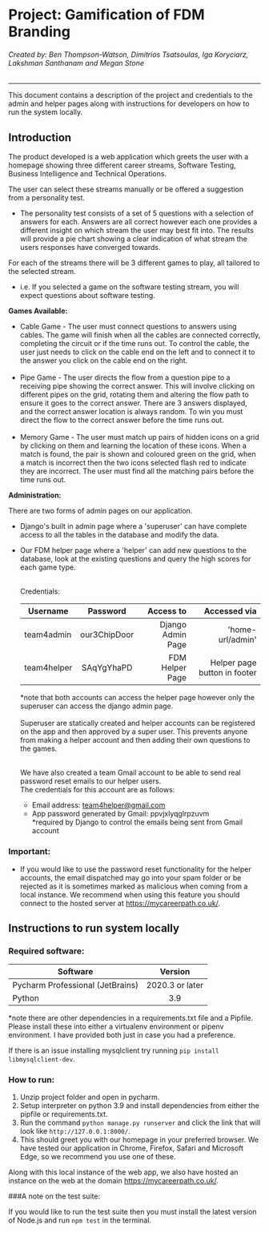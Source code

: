 # Project: Gamification of FDM Branding
###### Created by: Ben Thompson-Watson, Dimitrios Tsatsoulas, Iga Koryciarz, Lakshman Santhanam and Megan Stone

---
This document contains a description of the project and credentials to the admin and helper pages along with 
instructions for developers on how to run the system locally.

## Introduction

The product developed is a web application which greets the user with a homepage showing three 
different career streams, Software Testing, Business Intelligence and Technical Operations. 

The user can select these streams manually or be offered a suggestion from a personality test. 
* The personality test consists of a set of 5 questions with a selection of answers for each. Answers 
are all correct however each one provides a different insight on which stream the user may best fit into.
  The results will provide a pie chart showing a clear indication of what stream the users responses have converged
  towards.

For each of the streams there will be 3 different games to play, all tailored to the selected stream.
* i.e. If you selected a game on the software testing stream, you will expect questions about software testing.

**Games Available:**

* Cable Game - The user must connect questions to answers using cables. The game will finish when
  all the cables are connected correctly, completing the circuit or if the time runs out. To control the cable, the 
  user just needs to click on the cable end on the left and to connect it to the answer you click on the cable end on 
  the right.
  <br><br>
* Pipe Game - The user directs the flow from a question pipe to a receiving pipe showing the correct answer. This
  will involve clicking on different pipes on the grid, rotating them and altering the flow path to ensure it goes to 
  the correct answer. There are 3 answers displayed, and the correct answer location is always random. To win you
  must direct the flow to the correct answer before the time runs out. 
  <br><br>
* Memory Game - The user must match up pairs of hidden icons on a grid by clicking on them and learning the location
of these icons. When a match is found, the pair is shown and coloured green on the grid, when a match is incorrect then
  the two icons selected flash red to indicate they are incorrect. The user must find all the matching pairs before the
  time runs out.
  
**Administration:**

There are two forms of admin pages on our application.
* Django's built in admin page where a 'superuser' can have complete access to all the tables in the database and modify 
  the data.
* Our FDM helper page where a 'helper' can add new questions to the database, look at the existing questions and query
the high scores for each game type.<br><br>
  
  Credentials:
  
  | Username        | Password           | Access to|Accessed via  | 
  | ------------- |:-------------:| -----:| -----:|
  | team4admin      | our3ChipDoor | Django Admin Page |'home-url/admin' | 
  | team4helper      | SAqYgYhaPD      | FDM Helper Page|   Helper page button in footer |


  *note that both accounts can access the helper page however only the superuser can access the django admin page.
  <br><br>Superuser are statically created and helper accounts can be registered on the app and then approved by a 
  super user. This prevents anyone from making a helper account and then adding their own questions to the games.
  <br><br>


  We have also created a team Gmail account to be able to send real password reset emails to our helper users. <br>
  The credentials for this account are as follows:

  * Email address: team4helper@gmail.com <br>
  * App password generated by Gmail: ppvjxlyqglrpzuvm<br>
    *required by Django to control the emails being sent from Gmail account
  
### Important:
* If you would like to use the password reset functionality for the helper accounts, the email dispatched may go into
your spam folder or be rejected as it is sometimes marked as malicious when coming from a local instance. We recommend 
  when using this feature you should connect to the hosted server at https://mycareerpath.co.uk/.
  

## Instructions to run system locally

### Required software:

 | Software        | Version           | 
  | ------------- |:-------------:| 
  | Pycharm Professional (JetBrains)      | 2020.3 or later |#
| Python      | 3.9 |

*note there are other dependencies in a requirements.txt file and a Pipfile. Please install these into either a 
virtualenv environment or pipenv environment. I have provided both just in case you had a preference. 

If there is an
issue installing mysqlclient try running ```pip install libmysqlclient-dev```.

### How to run:

1. Unzip project folder and open in pycharm.
2. Setup interpreter on python 3.9 and install dependencies from either the pipfile or requirements.txt.
3. Run the command ```python manage.py runserver``` and click the link that will look like 
 ```http://127.0.0.1:8000/```.
4. This should greet you with our homepage in your preferred browser. We have tested our application in Chrome, Firefox,
Safari and Microsoft Edge, so we recommend you use one of these.
   
Along with this local instance of the web app, we also have hosted an instance on the web at the domain 
https://mycareerpath.co.uk/.

###A note on the test suite:

If you would like to run the test suite then you must install the latest version of
Node.js and run ```npm test``` in the terminal.